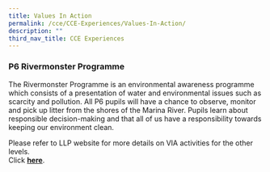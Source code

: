 ```yaml
---
title: Values In Action
permalink: /cce/CCE-Experiences/Values-In-Action/
description: ""
third_nav_title: CCE Experiences
---
```

### P6 Rivermonster Programme

The Rivermonster Programme is an environmental awareness programme which consists of a presentation of water and environmental issues such as scarcity and pollution. 
All P6 pupils will have a chance to observe, monitor and pick up litter from the shores of the Marina River. 
Pupils learn about responsible decision-making and that all of us have a responsibility towards keeping our environment clean.




Please refer to LLP website for more details on VIA activities for the other levels.  
Click [**here**](https://staging.d2n2vioi5ki3lh.amplifyapp.com/distinctive-programme/Learning-for-Life-Programme/overview/).